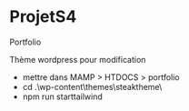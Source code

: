 # ProjetS4
Portfolio


Thème wordpress pour modification
- mettre dans MAMP > HTDOCS > portfolio 
- cd .\wp-content\themes\steaktheme\
- npm run starttailwind